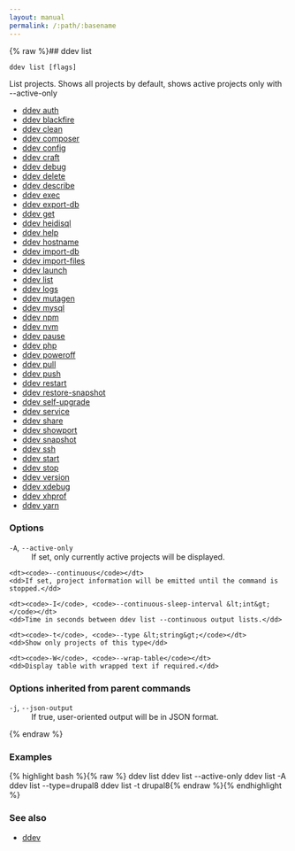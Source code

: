 ```yaml
---
layout: manual
permalink: /:path/:basename
---
```


{% raw %}## ddev list

```
ddev list [flags]
```

List projects. Shows all projects by default, shows active projects only with --active-only

* [ddev auth](./ddev_auth)
* [ddev blackfire](./ddev_blackfire)
* [ddev clean](./ddev_clean)
* [ddev composer](./ddev_composer)
* [ddev config](./ddev_config)
* [ddev craft](./ddev_craft)
* [ddev debug](./ddev_debug)
* [ddev delete](./ddev_delete)
* [ddev describe](./ddev_describe)
* [ddev exec](./ddev_exec)
* [ddev export-db](./ddev_export-db)
* [ddev get](./ddev_get)
* [ddev heidisql](./ddev_heidisql)
* [ddev help](./ddev_help)
* [ddev hostname](./ddev_hostname)
* [ddev import-db](./ddev_import-db)
* [ddev import-files](./ddev_import-files)
* [ddev launch](./ddev_launch)
* [ddev list](./ddev_list)
* [ddev logs](./ddev_logs)
* [ddev mutagen](./ddev_mutagen)
* [ddev mysql](./ddev_mysql)
* [ddev npm](./ddev_npm)
* [ddev nvm](./ddev_nvm)
* [ddev pause](./ddev_pause)
* [ddev php](./ddev_php)
* [ddev poweroff](./ddev_poweroff)
* [ddev pull](./ddev_pull)
* [ddev push](./ddev_push)
* [ddev restart](./ddev_restart)
* [ddev restore-snapshot](./ddev_restore-snapshot)
* [ddev self-upgrade](./ddev_self-upgrade)
* [ddev service](./ddev_service)
* [ddev share](./ddev_share)
* [ddev showport](./ddev_showport)
* [ddev snapshot](./ddev_snapshot)
* [ddev ssh](./ddev_ssh)
* [ddev start](./ddev_start)
* [ddev stop](./ddev_stop)
* [ddev version](./ddev_version)
* [ddev xdebug](./ddev_xdebug)
* [ddev xhprof](./ddev_xhprof)
* [ddev yarn](./ddev_yarn)


### Options


<dl class="flags">
	<dt><code>-A</code>, <code>--active-only</code></dt>
	<dd>If set, only currently active projects will be displayed.</dd>

	<dt><code>--continuous</code></dt>
	<dd>If set, project information will be emitted until the command is stopped.</dd>

	<dt><code>-I</code>, <code>--continuous-sleep-interval &lt;int&gt;</code></dt>
	<dd>Time in seconds between ddev list --continuous output lists.</dd>

	<dt><code>-t</code>, <code>--type &lt;string&gt;</code></dt>
	<dd>Show only projects of this type</dd>

	<dt><code>-W</code>, <code>--wrap-table</code></dt>
	<dd>Display table with wrapped text if required.</dd>
</dl>


### Options inherited from parent commands


<dl class="flags">
	<dt><code>-j</code>, <code>--json-output</code></dt>
	<dd>If true, user-oriented output will be in JSON format.</dd>
</dl>


{% endraw %}
### Examples

{% highlight bash %}{% raw %}
ddev list
ddev list --active-only
ddev list -A
ddev list --type=drupal8
ddev list -t drupal8{% endraw %}{% endhighlight %}

### See also

* [ddev](./ddev)
